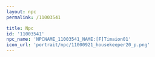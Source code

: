 ```yaml
---
layout: npc
permalink: /11003541

title: Npc
id: '11003541'
npc_name: 'NPCNAME_11003541_NAME:[F]Timaion01'
icon_url: 'portrait/npc/11000921_housekeeper20_p.png'
---
```

